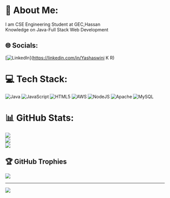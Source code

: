 # 💫 About Me:
I am CSE Engineering Student at GEC,Hassan<br>Knowledge on  Java-Full Stack Web Development


## 🌐 Socials:
[![LinkedIn](https://img.shields.io/badge/LinkedIn-%230077B5.svg?logo=linkedin&logoColor=white)](https://linkedin.com/in/Yashaswini K R) 

# 💻 Tech Stack:
![Java](https://img.shields.io/badge/java-%23ED8B00.svg?style=flat-square&logo=openjdk&logoColor=white) ![JavaScript](https://img.shields.io/badge/javascript-%23323330.svg?style=flat-square&logo=javascript&logoColor=%23F7DF1E) ![HTML5](https://img.shields.io/badge/html5-%23E34F26.svg?style=flat-square&logo=html5&logoColor=white) ![AWS](https://img.shields.io/badge/AWS-%23FF9900.svg?style=flat-square&logo=amazon-aws&logoColor=white) ![NodeJS](https://img.shields.io/badge/node.js-6DA55F?style=flat-square&logo=node.js&logoColor=white) ![Apache](https://img.shields.io/badge/apache-%23D42029.svg?style=flat-square&logo=apache&logoColor=white) ![MySQL](https://img.shields.io/badge/mysql-4479A1.svg?style=flat-square&logo=mysql&logoColor=white)
# 📊 GitHub Stats:
![](https://github-readme-stats.vercel.app/api?username=kryashaswini1901-dev&theme=vue-dark&hide_border=false&include_all_commits=true&count_private=true)<br/>
![](https://nirzak-streak-stats.vercel.app/?user=kryashaswini1901-dev&theme=vue-dark&hide_border=false)<br/>
![](https://github-readme-stats.vercel.app/api/top-langs/?username=kryashaswini1901-dev&theme=vue-dark&hide_border=false&include_all_commits=true&count_private=true&layout=compact)

## 🏆 GitHub Trophies
![](https://github-profile-trophy.vercel.app/?username=kryashaswini1901-dev&theme=radical&no-frame=false&no-bg=true&margin-w=4)

---
[![](https://visitcount.itsvg.in/api?id=kryashaswini1901-dev&icon=0&color=0)](https://visitcount.itsvg.in)

<!-- Proudly created with GPRM ( https://gprm.itsvg.in ) -->
